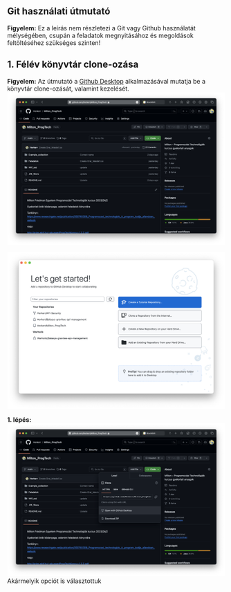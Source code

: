 ## Git használati útmutató
**Figyelem:** Ez a leírás nem részletezi a Git vagy Github használatát mélységében, csupán a feladatok megnyitásához és megoldások feltöltéséhez szükséges szinten!

## 1. Félév könyvtár clone-ozása
**Figyelem:** Az útmutató a [Github Desktop](https://desktop.github.com) alkalmazásával mutatja be a könyvtár clone-ozását, valamint kezelését. 
![A félév anyagának Repository-ja](https://github.com/Herkerr/Milton_ProgTech/blob/main/etc/git_tutorial/gh_repo_main.png)

![Github Desktop felület](https://github.com/Herkerr/Milton_ProgTech/blob/main/etc/git_tutorial/gh_desktop_main.png)

**1. lépés:**
![A zöld "Code" gomb alatt, az URL másolásával, vagy az "Open with Github Desktop gomb megnyomásával indítható a folyamat](https://github.com/Herkerr/Milton_ProgTech/blob/main/etc/git_tutorial/gh_repo_open1.png)
Akármelyik opciót is választottuk
